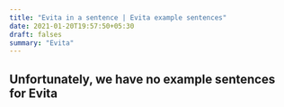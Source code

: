 ```yaml
---
title: "Evita in a sentence | Evita example sentences"
date: 2021-01-20T19:57:50+05:30
draft: falses
summary: "Evita"
---
```

## Unfortunately, we have no example sentences for Evita                 
